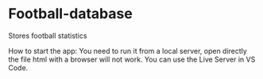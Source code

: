 # Football-database
 Stores football statistics

How to start the app:
 You need to run it from a local server, open directly the file html with a browser will not work. You can use the Live Server in VS Code.

